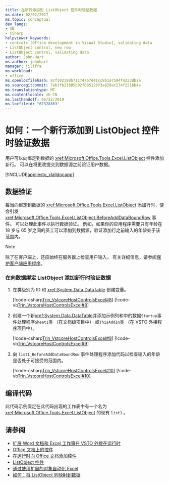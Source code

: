 ```yaml
---
title: 在新行添加到 ListObject 控件时验证数据
ms.date: 02/02/2017
ms.topic: conceptual
dev_langs:
- VB
- CSharp
helpviewer_keywords:
- controls [Office development in Visual Studio], validating data
- ListObject control, new row
- ListObject control, validating data
author: John-Hart
ms.author: johnhart
manager: jillfra
ms.workload:
- office
ms.openlocfilehash: 8cf302388b71174767d41cc8b1a7594f4223db2a
ms.sourcegitcommit: 7eb2fb21805d92f085126f3a820ac274f2216b4e
ms.translationtype: MT
ms.contentlocale: zh-CN
ms.lasthandoff: 06/22/2019
ms.locfileid: "67328863"
---
```

# <a name="how-to-validate-data-when-a-new-row-is-added-to-a-listobject-control"></a>如何：一个新行添加到 ListObject 控件时验证数据
  用户可以向绑定到数据的 <xref:Microsoft.Office.Tools.Excel.ListObject> 控件添加新行。 可以在将更改提交到数据源之前验证用户数据。

 [!INCLUDE[appliesto_xlalldocapp](../vsto/includes/appliesto-xlalldocapp-md.md)]

## <a name="data-validation"></a>数据验证
 每当向绑定到数据的 <xref:Microsoft.Office.Tools.Excel.ListObject> 添加行时，便会引发 <xref:Microsoft.Office.Tools.Excel.ListObject.BeforeAddDataBoundRow> 事件。 可以处理此事件以执行数据验证。 例如，如果你的应用程序需要只有年龄在 18 岁与 65 岁之间的员工可以添加到数据源，验证添加行之前输入的年龄处于该范围内。

> [!NOTE]
> 除了在客户端上，还应始终在服务器上检查用户输入。 有关详细信息，请参阅[保护客户端应用程序](/dotnet/framework/data/adonet/secure-client-applications)。

### <a name="to-validate-data-when-a-new-row-is-added-to-data-bound-listobject"></a>在向数据绑定 ListObject 添加新行时验证数据

1. 在类级别为 ID 和 <xref:System.Data.DataTable> 创建变量。

     [!code-csharp[Trin_VstcoreHostControlsExcel#8](../vsto/codesnippet/CSharp/Trin_VstcoreHostControlsExcelCS/Sheet1.cs#8)]
     [!code-vb[Trin_VstcoreHostControlsExcel#8](../vsto/codesnippet/VisualBasic/Trin_VstcoreHostControlsExcelVB/Sheet1.vb#8)]

2. 创建一个新<xref:System.Data.DataTable>并添加示例列和中的数据`Startup`事件处理程序`Sheet1`类 （在文档级项目中） 或`ThisAddIn`类 （在 VSTO 外接程序项目中）。

     [!code-csharp[Trin_VstcoreHostControlsExcel#9](../vsto/codesnippet/CSharp/Trin_VstcoreHostControlsExcelCS/Sheet1.cs#9)]
     [!code-vb[Trin_VstcoreHostControlsExcel#9](../vsto/codesnippet/VisualBasic/Trin_VstcoreHostControlsExcelVB/Sheet1.vb#9)]

3. 向 `list1_BeforeAddDataBoundRow` 事件处理程序添加代码以检查输入的年龄是否处于可接受的范围内。

     [!code-csharp[Trin_VstcoreHostControlsExcel#10](../vsto/codesnippet/CSharp/Trin_VstcoreHostControlsExcelCS/Sheet1.cs#10)]
     [!code-vb[Trin_VstcoreHostControlsExcel#10](../vsto/codesnippet/VisualBasic/Trin_VstcoreHostControlsExcelVB/Sheet1.vb#10)]

## <a name="compile-the-code"></a>编译代码
 此代码示例假定在此代码出现的工作表中有一个名为 <xref:Microsoft.Office.Tools.Excel.ListObject> 的现有 `list1` 。

## <a name="see-also"></a>请参阅
- [扩展 Word 文档和 Excel 工作簿在 VSTO 外接在运行时](../vsto/extending-word-documents-and-excel-workbooks-in-vsto-add-ins-at-run-time.md)
- [Office 文档上的控件](../vsto/controls-on-office-documents.md)
- [在运行时向 Office 文档添加控件](../vsto/adding-controls-to-office-documents-at-run-time.md)
- [ListObject 控件](../vsto/listobject-control.md)
- [通过使用扩展的对象自动化 Excel](../vsto/automating-excel-by-using-extended-objects.md)
- [如何：将 ListObject 列映射到数据](../vsto/how-to-map-listobject-columns-to-data.md)
